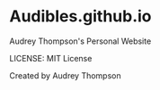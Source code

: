 # Audibles.github.io

Audrey Thompson's Personal Website

LICENSE:
MIT License

Created by Audrey Thompson